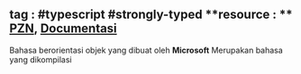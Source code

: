 **tag :** #typescript #strongly-typed 
**resource : ** [PZN](https://youtu.be/C_C64faSO4c?si=2m-dGNDiAHEfmiRf), 
[Documentasi]()
---
Bahasa berorientasi objek yang dibuat oleh **Microsoft**
Merupakan bahasa yang dikompilasi